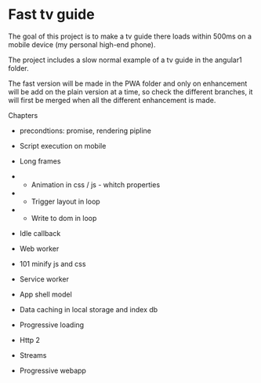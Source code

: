 # Fast tv guide

The goal of this project is to make a tv guide there loads within 500ms on a mobile device (my personal high-end phone).

The project includes a slow normal example of a tv guide in the angular1 folder.

The fast version will be made in the PWA folder and only on enhancement will be add on the plain version at a time, so check the different  branches, it will first be merged when all the different enhancement is made.

Chapters

- precondtions: promise, rendering pipline
- Script execution on mobile 
- Long frames 
- - Animation in css / js - whitch properties 
- - Trigger layout in loop 
- - Write to dom in loop
- Idle callback 
- Web worker 

- 101 minify js and css
- Service worker 
- App shell model 
- Data caching in local storage and index db 
- Progressive loading
- Http 2
- Streams

- Progressive webapp 
